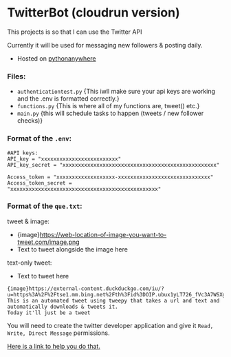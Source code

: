 # TwitterBot (cloudrun version)

This projects is so that I can use the Twitter API

Currently it will be used for messaging new followers & posting daily.
- Hosted on [pythonanywhere](https://www.pythonanywhere.com)

### Files:
- `authenticationtest.py` {This iwll make sure your api keys are working and the .env is formatted correctly.}
- `functions.py` {This is where all of my functions are, tweet() etc.}
- `main.py` {this will schedule tasks to happen (tweets / new follower checks)}

### Format of the `.env`:
```
#API keys:
API_key = "xxxxxxxxxxxxxxxxxxxxxxxxx"
API_key_secret = "xxxxxxxxxxxxxxxxxxxxxxxxxxxxxxxxxxxxxxxxxxxxxxxxxx"

Access_token = "xxxxxxxxxxxxxxxxxxx-xxxxxxxxxxxxxxxxxxxxxxxxxxxxxx"
Access_token_secret = "xxxxxxxxxxxxxxxxxxxxxxxxxxxxxxxxxxxxxxxxxxxxxxxx"

```

### Format of the `que.txt`:
tweet & image:
- {image}https://web-location-of-image-you-want-to-tweet.com/image.png
- Text to tweet alongside the image here

text-only tweet:
- Text to tweet here
```
{image}https://external-content.duckduckgo.com/iu/?u=https%3A%2F%2Ftse1.mm.bing.net%2Fth%3Fid%3DOIP.ubux1yLT726_fVc3A7WSXgHaHa%26pid%3DApi&f=1
This is an automated tweet using tweepy that takes a url and text and automatically downloads & tweets it.
Today it'll just be a tweet

```

You will need to create the twitter developer application and give it `Read, Write, Direct Message` permissions.

[Here is a link to help you do that.](https://blog.hubspot.com/website/how-to-make-a-twitter-bot)



